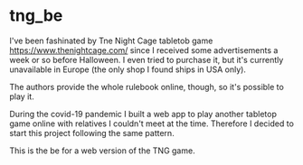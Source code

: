 # tng_be

I've been fashinated by Tne Night Cage tabletob game https://www.thenightcage.com/ since I received some advertisements
a week or so before Halloween. I even tried to purchase it, but it's currently unavailable in Europe (the only
shop I found ships in USA only).

The authors provide the whole rulebook online, though, so it's possible to play it.

During the covid-19 pandemic I built a web app to play another tabletop game online with relatives I couldn't meet at the
time. Therefore I decided to start this project following the same pattern.

This is the be for a web version of the TNG game.
